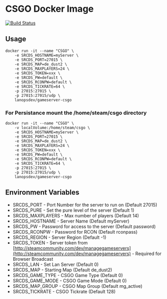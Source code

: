 # CSGO Docker Image
[![Build Status](http://drone.th0rn0.co.uk/api/badges/LanOps/gameserver-csgo/status.svg)](http://drone.th0rn0.co.uk/LanOps/gameserver-csgo)
## Usage

```
docker run -it --name "CSGO" \
    -e SRCDS_HOSTNAME=myServer \
    -e SRCDS_PORT=27015 \
    -e SRCDS_MAP=de_dust2 \
    -e SRCDS_MAXPLAYERS=24 \
    -e SRCDS_TOKEN=xxx \
    -e SRCDS_PW=default \
    -e SRCDS_RCONPW=default \
    -e SRCDS_TICKRATE=64 \
    -p 27015:27015 \
    -p 27015:27015/udp \
    lanopsdev/gameserver-csgo
```

### For Persistance mount the /home/steam/csgo directory

```
docker run -it --name "CSGO" \
    -v localVolume:/home/steam/csgo \
    -e SRCDS_HOSTNAME=myServer \
    -e SRCDS_PORT=27015 \
    -e SRCDS_MAP=de_dust2 \
    -e SRCDS_MAXPLAYERS=24 \
    -e SRCDS_TOKEN=xxx \
    -e SRCDS_PW=default \
    -e SRCDS_RCONPW=default \
    -e SRCDS_TICKRATE=64 \
    -p 27015:27015 \
    -p 27015:27015/udp \
    lanopsdev/gameserver-csgo
```


## Environment Variables

* SRCDS_PORT - Port Number for the server to run on (Default 27015)
* SRCDS_PURE - Set the pure level of the server (Default 1)
* SRCDS_MAXPLAYERS - Max number of players (Default 14)
* SRCDS_HOSTNAME - Server Name (Default myServer)
* SRCDS_PW - Password for access to the server (Default password)
* SRCDS_RCONPW - Password for RCON (Default rconpass)
* SRCDS_REGION - Server Region (Default -1)
* SRCDS_TOKEN - Server token from [http://steamcommunity.com/dev/managegameservers](http://steamcommunity.com/dev/managegameservers) - Required for Browser Broadcast
* SRCDS_LAN - Set Lan Server (Default 0)
* SRCDS_MAP - Starting Map (Default de_dust2)
* SRCDS_GAME_TYPE - CSGO Game Type (Default 0)
* SRCDS_GAME_MODE - CSGO Game Mode (Default 0)
* SRCDS_MAP_GROUP - CSGO Map Group (Default mg_active)
* SRCDS_TICKRATE - CSGO Tickrate (Default 128)
